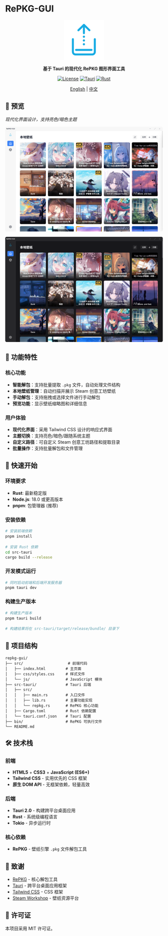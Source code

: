 # RePKG-GUI

<div align="center">

  <img src="./assets/icon.png" alt="RePKG-GUI" width="128" height="128"/>

  **基于 Tauri 的现代化 RePKG 图形界面工具**

  [![License](https://img.shields.io/badge/license-MIT-blue.svg)](./LICENSE)
  [![Tauri](https://img.shields.io/badge/Tauri-2.6.0-orange.svg)](https://tauri.app/)
  [![Rust](https://img.shields.io/badge/Rust-2024-red.svg)](https://www.rust-lang.org/)

  [English](./README_en.md) | [中文](./README.md)
</div>

## 👀 预览

*现代化界面设计，支持亮色/暗色主题*

![主界面预览-亮色](./assets/preview-home-light-cn.png)

![主界面预览-暗色](./assets/preview-home-dark-cn.png)



## 🌟 功能特性

### 核心功能
- **智能解包**：支持批量提取 `.pkg` 文件，自动处理文件结构
- **本地壁纸管理**：自动扫描并展示 Steam 创意工坊壁纸
- **手动解包**：支持拖拽或选择文件进行手动解包
- **预览功能**：显示壁纸缩略图和详细信息

### 用户体验
- **现代化界面**：采用 Tailwind CSS 设计的响应式界面
- **主题切换**：支持亮色/暗色/跟随系统主题
- **自定义路径**：可自定义 Steam 创意工坊路径和提取目录
- **批量操作**：支持批量解包和文件管理

## 🚀 快速开始

### 环境要求
- **Rust**: 最新稳定版
- **Node.js**: 18.0 或更高版本
- **pnpm**: 包管理器 (推荐)

### 安装依赖

```bash
# 安装前端依赖
pnpm install

# 安装 Rust 依赖
cd src-tauri
cargo build --release
```

### 开发模式运行

```bash
# 同时启动前端和后端开发服务器
pnpm tauri dev
```

### 构建生产版本

```bash
# 构建生产版本
pnpm tauri build

# 构建结果将在 src-tauri/target/release/bundle/ 目录下
```

## 📁 项目结构

```
repkg-gui/
├── src/                    # 前端代码
│   ├── index.html         # 主页面
│   ├── css/styles.css     # 样式文件
│   └── js/                # JavaScript 模块
├── src-tauri/             # Tauri 后端
│   ├── src/
│   │   ├── main.rs        # 入口文件
│   │   ├── lib.rs         # 主要功能实现
│   │   └── repkg.rs       # RePKG 核心功能
│   ├── Cargo.toml         # Rust 依赖配置
│   └── tauri.conf.json    # Tauri 配置
├── bin/                   # RePKG 可执行文件
└── README.md
```

## 🛠️ 技术栈

### 前端
- **HTML5** + **CSS3** + **JavaScript (ES6+)**
- **Tailwind CSS** - 实用优先的 CSS 框架
- **原生 DOM API** - 无框架依赖，轻量高效

### 后端
- **Tauri 2.0** - 构建跨平台桌面应用
- **Rust** - 系统级编程语言
- **Tokio** - 异步运行时

### 核心依赖
- **RePKG** - 壁纸引擎 `.pkg` 文件解包工具

## 🙏 致谢

- [RePKG](https://github.com/NotAdam/RePKG) - 核心解包工具
- [Tauri](https://tauri.app/) - 跨平台桌面应用框架
- [Tailwind CSS](https://tailwindcss.com/) - CSS 框架
- [Steam Workshop](https://steamcommunity.com/workshop/) - 壁纸资源平台

## 📄 许可证

本项目采用 MIT 许可证。
